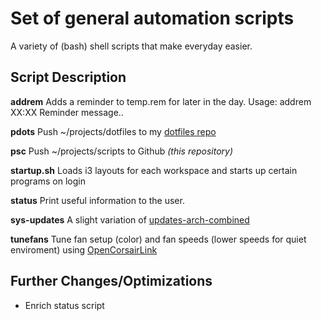# Set of general automation scripts
A variety of (bash) shell  scripts that make everyday easier.

## Script Description
**addrem**
Adds a reminder to temp.rem for later in the day.
Usage: addrem XX:XX Reminder message..


**pdots**
Push ~/projects/dotfiles to my [dotfiles repo](https://github.com/akomis/dotfiles)


**psc**
Push ~/projects/scripts to Github _(this repository)_

**startup.sh**
Loads i3 layouts for each workspace and starts up certain programs on login

**status**
Print useful information to the user. 


**sys-updates**
A slight variation of [updates-arch-combined](https://github.com/polybar/polybar-scripts/tree/master/polybar-scripts/updates-arch-combined)


**tunefans**
Tune fan setup (color) and fan speeds (lower speeds for quiet enviroment)  using [OpenCorsairLink](https://github.com/audiohacked/OpenCorsairLink)



## Further Changes/Optimizations
* Enrich status script
